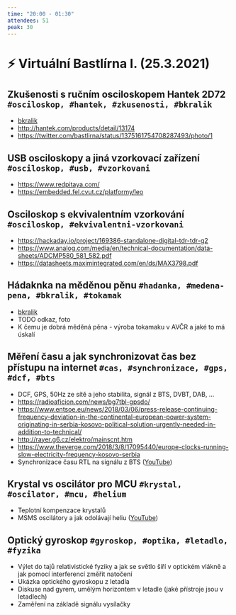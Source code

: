 ```yaml
---
time: "20:00 - 01:30"
attendees: 51
peak: 30
---
```

# ⚡ Virtuální Bastlírna I. (25.3.2021)

## Zkušenosti s ručním osciloskopem Hantek 2D72 `#osciloskop, #hantek, #zkusenosti, #bkralik`
- [bkralik](https://twitter.com/bkralik)
- http://hantek.com/products/detail/13174
- https://twitter.com/bastlirna/status/1375161754708287493/photo/1

## USB osciloskopy a jiná vzorkovací zařízení `#osciloskop, #usb, #vzorkovani`
- https://www.redpitaya.com/
- https://embedded.fel.cvut.cz/platformy/leo

## Osciloskop s ekvivalentním vzorkování `#osciloskop, #ekvivalentni-vzorkovani`
- https://hackaday.io/project/169386-standalone-digital-tdr-tdr-g2
- https://www.analog.com/media/en/technical-documentation/data-sheets/ADCMP580_581_582.pdf
- https://datasheets.maximintegrated.com/en/ds/MAX3798.pdf

## Hádaknka na měděnou pěnu `#hadanka, #medena-pena, #bkralik, #tokamak`
- [bkralik](https://twitter.com/bkralik)
- TODO odkaz, foto
- K čemu je dobrá měděná pěna - výroba tokamaku v AVČR a jaké to má úskalí

## Měření času a jak synchronizovat čas bez přístupu na internet `#cas, #synchronizace, #gps, #dcf, #bts`
- DCF, GPS, 50Hz ze sítě a jeho stabilita, signál z BTS, DVBT, DAB, …
- https://radioaficion.com/news/bg7tbl-gpsdo/
- https://www.entsoe.eu/news/2018/03/06/press-release-continuing-frequency-deviation-in-the-continental-european-power-system-originating-in-serbia-kosovo-political-solution-urgently-needed-in-addition-to-technical/
- http://rayer.g6.cz/elektro/mainscnt.htm
- https://www.theverge.com/2018/3/8/17095440/europe-clocks-running-slow-electricity-frequency-kosovo-serbia
- Synchronizace času RTL na signálu z BTS ([YouTube](https://www.youtube.com/watch?v=QD0uz-fPz8Y))

## Krystal vs oscilátor pro MCU `#krystal, #oscilator, #mcu, #helium`
- Teplotní kompenzace krystalů
- MSMS oscilátory a jak odolávají heliu ([YouTube](https://www.youtube.com/watch?v=vvzWaVvB908))

## Optický gyroskop `#gyroskop, #optika, #letadlo, #fyzika`
- Výlet do tajů relativistické fyziky a jak se světlo šíří v optickém vlákně a jak pomocí interferencí změřit natočení
- Ukázka optického gyroskopu z letadla
- Diskuse nad gyrem, umělým horizontem v letadle (jaké přístroje jsou v letadlech)
- Zaměření na základě signálu vysílačky
